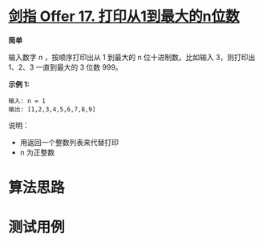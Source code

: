 # [剑指 Offer 17. 打印从1到最大的n位数][cnTitle]

**简单**

输入数字  *n* ，按顺序打印出从 1 到最大的 n 位十进制数。比如输入 3，则打印出 1、2、3 一直到最大的 3 位数 999。

**示例 1:** 

```
输入: n = 1
输出: [1,2,3,4,5,6,7,8,9]

```



说明：

- 用返回一个整数列表来代替打印 
- n 为正整数




# 算法思路

# 测试用例
```
```

[cnTitle]: https://leetcode-cn.com/problems/da-yin-cong-1dao-zui-da-de-nwei-shu-lcof/
